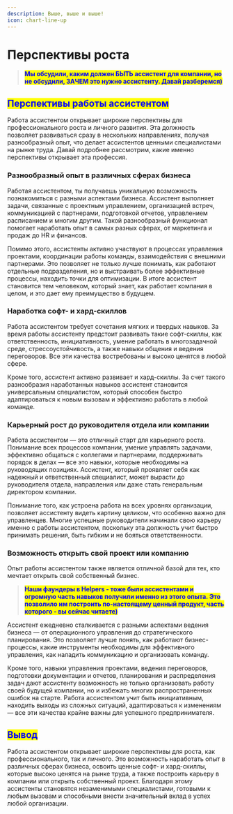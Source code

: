 ```yaml
---
description: Выше, выше и выше!
icon: chart-line-up
---
```


# Перспективы роста

> <mark style="color:blue;">**Мы обсудили, каким должен БЫТЬ ассистент для компании, но не обсудили, ЗАЧЕМ это нужно ассистенту. Давай разберемся)**</mark>

## <mark style="color:blue;">**Перспективы работы ассистентом**</mark>

Работа ассистентом открывает широкие перспективы для профессионального роста и личного развития. Эта должность позволяет развиваться сразу в нескольких направлениях, получая разнообразный опыт, что делает ассистентов ценными специалистами на рынке труда. Давай подробнее рассмотрим, какие именно перспективы открывает эта профессия.

### **Разнообразный опыт в различных сферах бизнеса**

Работая ассистентом, ты получаешь уникальную возможность познакомиться с разными аспектами бизнеса. Ассистент выполняет задачи, связанные с проектным управлением, организацией встреч, коммуникацией с партнерами, подготовкой отчетов, управлением расписанием и многим другим. Такой разнообразный функционал помогает наработать опыт в самых разных сферах, от маркетинга и продаж до HR и финансов.

Помимо этого, ассистенты активно участвуют в процессах управления проектами, координации работы команды, взаимодействия с внешними партнерами. Это позволяет не только лучше понимать, как работают отдельные подразделения, но и выстраивать более эффективные процессы, находить точки для оптимизации. В итоге ассистент становится тем человеком, который знает, как работает компания в целом, и это дает ему преимущество в будущем.

### **Наработка софт- и хард-скиллов**

Работа ассистентом требует сочетания мягких и твердых навыков. За время работы ассистенту предстоит развивать такие софт-скиллы, как ответственность, инициативность, умение работать в многозадачной среде, стрессоустойчивость, а также навыки общения и ведения переговоров. Все эти качества востребованы и высоко ценятся в любой сфере.

Кроме того, ассистент активно развивает и хард-скиллы. За счет такого разнообразия наработанных навыков ассистент становится универсальным специалистом, который способен быстро адаптироваться к новым вызовам и эффективно работать в любой команде.

### **Карьерный рост до руководителя отдела или компании**

Работа ассистентом — это отличный старт для карьерного роста. Понимание всех процессов компании, умение управлять задачами, эффективно общаться с коллегами и партнерами, поддерживать порядок в делах — все это навыки, которые необходимы на руководящих позициях. Ассистент, который проявляет себя как надежный и ответственный специалист, может вырасти до руководителя отдела, направления или даже стать генеральным директором компании.

Понимание того, как устроена работа на всех уровнях организации, позволяет ассистенту видеть картину целиком, что особенно важно для управленцев. Многие успешные руководители начинали свою карьеру именно с работы ассистентом, поскольку эта должность учит быстро принимать решения, быть гибким и не бояться ответственности.

### **Возможность открыть свой проект или компанию**

Опыт работы ассистентом также является отличной базой для тех, кто мечтает открыть свой собственный бизнес.&#x20;

> <mark style="color:blue;">**Наши фаундеры в Helpers - тоже были ассистентами и огромную часть навыков получили именно из этого опыта. Это позволило им построить по-настоящему ценный продукт, часть которого - вы сейчас читаете)**</mark>

Ассистент ежедневно сталкивается с разными аспектами ведения бизнеса — от операционного управления до стратегического планирования. Это позволяет лучше понять, как работают бизнес-процессы, какие инструменты необходимы для эффективного управления, как наладить коммуникацию и организовать команду.

Кроме того, навыки управления проектами, ведения переговоров, подготовки документации и отчетов, планирования и распределения задач дают ассистенту возможность не только организовать работу своей будущей компании, но и избежать многих распространенных ошибок на старте. Работа ассистентом учит быть инициативным, находить выходы из сложных ситуаций, адаптироваться к изменениям — все эти качества крайне важны для успешного предпринимателя.

## <mark style="color:blue;">**Вывод**</mark>

Работа ассистентом открывает широкие перспективы для роста, как профессионального, так и личного. Это возможность наработать опыт в различных сферах бизнеса, освоить ценные софт- и хард-скиллы, которые высоко ценятся на рынке труда, а также построить карьеру в компании или открыть собственный проект. Благодаря этому ассистенты становятся незаменимыми специалистами, готовыми к любым вызовам и способными внести значительный вклад в успех любой организации.
